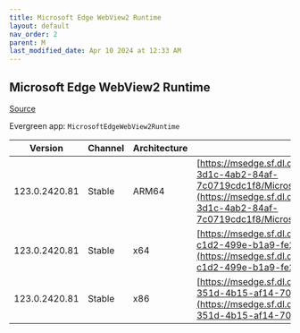 ```yaml
---
title: Microsoft Edge WebView2 Runtime
layout: default
nav_order: 2
parent: M
last_modified_date: Apr 10 2024 at 12:33 AM
---
```


## Microsoft Edge WebView2 Runtime

[Source](https://developer.microsoft.com/en-us/microsoft-edge/webview2/)

Evergreen app: `MicrosoftEdgeWebView2Runtime`

| Version       | Channel | Architecture | URI                                                                                                                                                                                                                                                                                                                            |
| ------------- | ------- | ------------ | ------------------------------------------------------------------------------------------------------------------------------------------------------------------------------------------------------------------------------------------------------------------------------------------------------------------------------ |
| 123.0.2420.81 | Stable  | ARM64        | [https://msedge.sf.dl.delivery.mp.microsoft.com/filestreamingservice/files/0585811d-3d1c-4ab2-84af-7c0719cdc1f8/MicrosoftEdgeWebView2RuntimeInstallerARM64.exe](https://msedge.sf.dl.delivery.mp.microsoft.com/filestreamingservice/files/0585811d-3d1c-4ab2-84af-7c0719cdc1f8/MicrosoftEdgeWebView2RuntimeInstallerARM64.exe) |
| 123.0.2420.81 | Stable  | x64          | [https://msedge.sf.dl.delivery.mp.microsoft.com/filestreamingservice/files/5afa70b3-c1d2-499e-b1a9-fe27ccf094b4/MicrosoftEdgeWebView2RuntimeInstallerX64.exe](https://msedge.sf.dl.delivery.mp.microsoft.com/filestreamingservice/files/5afa70b3-c1d2-499e-b1a9-fe27ccf094b4/MicrosoftEdgeWebView2RuntimeInstallerX64.exe)     |
| 123.0.2420.81 | Stable  | x86          | [https://msedge.sf.dl.delivery.mp.microsoft.com/filestreamingservice/files/b87a52b9-351d-4b15-af14-70a878199712/MicrosoftEdgeWebView2RuntimeInstallerX86.exe](https://msedge.sf.dl.delivery.mp.microsoft.com/filestreamingservice/files/b87a52b9-351d-4b15-af14-70a878199712/MicrosoftEdgeWebView2RuntimeInstallerX86.exe)     |
